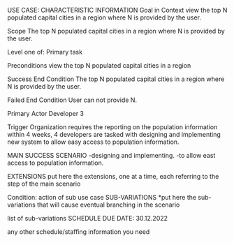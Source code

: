 USE CASE:
CHARACTERISTIC INFORMATION
Goal in Context
view the top N populated capital cities in a region  where N is provided by the user.

Scope
The top N populated capital cities in a region  where N is provided by the user.

Level
one of: Primary task

Preconditions
view the top N populated capital cities in a region

Success End Condition
The top N populated capital cities in a region  where N is provided by the user.

Failed End Condition
User can not provide N.

Primary Actor
Developer 3

Trigger
Organization requires the reporting on the population information within 4 weeks, 4 developers are tasked with designing and implementing new system to allow easy access to population information.

MAIN SUCCESS SCENARIO
-designing and implementing.
-to allow east access to population information.

EXTENSIONS
put here the extensions, one at a time, each referring to the step of the main scenario

Condition: action of sub use case
SUB-VARIATIONS
*put here the sub-variations that will cause eventual branching in the scenario

list of sub-variations
SCHEDULE
DUE DATE: 30.12.2022

any other schedule/staffing information you need